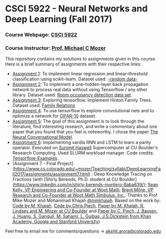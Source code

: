 # CSCI 5922 - Neural Networks and Deep Learning (Fall 2017)

### Course Webpage: [CSCI 5922](https://www.cs.colorado.edu/~mozer/Teaching/syllabi/DeepLearningFall2017/)
### Course Instructor: [Prof. Michael C Mozer](https://www.cs.colorado.edu/~mozer/index.php)

This repository contains my solutions to assignments given in this course. Here is a brief summary of assignments with their respective links:
+ [Assignment 1](https://www.cs.colorado.edu/~mozer/Teaching/syllabi/DeepLearningFall2017/assignments/assignment2.html): To implement linear regression and linear-threshold classification using scikit-learn. Dataset used: [-random data-](https://www.cs.colorado.edu/~mozer/Teaching/syllabi/DeepLearningFall2017/assignments/assign1_data.txt)
+ [Assignment 2](https://www.cs.colorado.edu/~mozer/Teaching/syllabi/DeepLearningFall2017/assignments/assignment2.html): To implement a one-hidden-layer back propagation network to process real data without using Tensorflow / any other library. Dataset used: [Room occupancy detection data set](http://archive.ics.uci.edu/ml/datasets/Occupancy+Detection+).
+ [Assignment 3](https://www.cs.colorado.edu/~mozer/Teaching/syllabi/DeepLearningFall2017/assignments/assignment3.html): Exploring tensorflow. Implement Hinton Family Trees. Dataset used: [Family Relations](https://www.cs.colorado.edu/~mozer/Teaching/syllabi/DeepLearningFall2017/assignments/family_trees/relations.txt)
+ [Assignment 4](https://www.cs.colorado.edu/~mozer/Teaching/syllabi/DeepLearningFall2017/assignments/assignment4.html): To use tensorflow to explore convolutional nets and to optimize a network for [CIFAR-10](https://www.cs.toronto.edu/~kriz/cifar.html) dataset.
+ [Assignment 5](https://www.cs.colorado.edu/~mozer/Teaching/syllabi/DeepLearningFall2017/assignments/assignment5.html): The goal of this assignment is to look through the literature, find interesting research, and write a commentary about one paper that you found that you feel is noteworthy. I chose the paper [The Neural Conversational Model](https://arxiv.org/abs/1506.05869v3).
+ [Assignment 6](https://www.cs.colorado.edu/~mozer/Teaching/syllabi/DeepLearningFall2017/assignments/assignment6.html): Implementing vanilla RNN and LSTM to learn a parity operator. Executed on [Summit Haswell](https://www.rc.colorado.edu/resources/compute/summit) Supercomputer at CU Boulder's Research Computing. Used SLURM workload manager. Code credits: [Tensorflow-Examples](https://github.com/aymericdamien/TensorFlow-Examples/blob/master/notebooks/3_NeuralNetworks/dynamic_rnn.ipynb).
+ [Assignment 7 - Final Project] (https://www.cs.colorado.edu/~mozer/Teaching/syllabi/DeepLearningFall2017/assignments/assignment7.html) : Deep Knowledge Tracing on Fractions (with [Shirly Berends, Ph.D. student at CU Boulder] (https://www.linkedin.com/in/shirly-berends-montero-8aba639/); [Sean Kelly, VP Engineering and Co-Founder at Woot Math](https://www.linkedin.com/in/sean-kelly-2406baa/); [Brent Milne, VP Research and Co-Founder at Woot Math Simbulus, Inc.](https://www.linkedin.com/in/rbmilne/). Thanks to Prof. Mike Mozer and Mohammad Khajah [@mmkhajah](https://github.com/mmkhajah). Based on the work by: [Code by M. Khajah](https://github.com/mmkhajah/dkt), [Code by Chris Piech](https://github.com/chrispiech/DeepKnowledgeTracing), [Paper by M. Khajah, R. Lindsey and M. Mozer at CU Boulder](https://www.cs.colorado.edu/~mozer/Research/Selected%20Publications/reprints/KhajahLindseyMozer2016.pdf) and [Paper by C. Piech, J. Bassen, J. Huang, S. Ganguli, M. Sahami, L. Guibas, J.S.Dickstein from Khan Academy, Google and Stanford University](https://papers.nips.cc/paper/5654-deep-knowledge-tracing.pdf))

Feel free to email me for comments/questions -> [akshit.arora@colorado.edu](mailto:akshit.arora@colorado.edu)